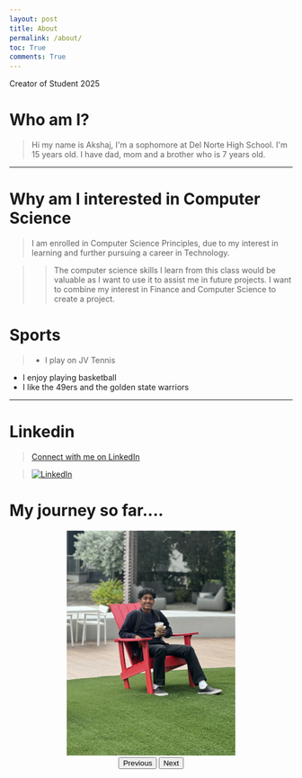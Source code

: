 ```yaml
---
layout: post
title: About
permalink: /about/
toc: True
comments: True
---
```


<style>
    body {
        font-family: Arial, sans-serif;
        background-color: #FFFFFF;
        color: #FFFFFF;
        margin: 20px;
        line-height: 1.6;
    }

<style>
    .center {
        display: block;
        margin-left: auto;
        margin-right: auto;
    }
</style>

Creator of Student 2025

# Who am I?
> Hi my name is Akshaj, I'm a sophomore at Del Norte High School. I'm 15 years old. I have dad, mom and a brother who is 7 years old.

---

<!-- <img src="{{site.baseurl}}/images/akshajg.jpg" height="200" width="200" class="center"> - correct format -->



# Why am I interested in Computer Science
 > I am enrolled in Computer Science Principles, due to my interest in learning and further pursuing a career in Technology. 


>>The computer science skills I learn from this class would be valuable as I want to use it to assist me in future projects. I want to combine my interest in Finance and Computer Science to create a project. 

# Sports
>- I play on JV Tennis
- I enjoy playing basketball
- I like the 49ers and the golden state warriors
<!-- - Luckily never broke a bone in my body
- I also enjoy watching sports -->

---

<!-- <img src="{{site.baseurl}}/images/mytennis.jpg" height="200" width="200" class="center"> correct format-->

<!--# Clubs/Experience
>- Akshaya Patra - 3rd year
- DECA - 2nd year
- Academic League - 2nd year
- JV Tennis - 2nd year
- Restoring Rainbows - 1st year-->

# Linkedin

>[Connect with me on LinkedIn](https://www.linkedin.com/in/akshaj-gurugubelli-11a66129b/)

>[![LinkedIn](https://img.shields.io/badge/LinkedIn-Connect-blue)](https://www.linkedin.com/in/akshaj-gurugubelli-11a66129b/)

# My journey so far....
<div id="gallery-container" style="text-align: center;">
  <img id="gallery-image" src="../images/gallery/akshajg1.jpg" alt="Image Gallery" style="width: 300px; height: auto;">
  <br>
  <button id="prev-btn">Previous</button>
  <button id="next-btn">Next</button>
</div>

<script>
    // Array of image filenames located in the 'images' directory
    const imageFilenames = [
        "akshajg1.jpg",
        "akshajg2.jpg",
        "mytennis.jpg"

    ];

    let currentIndex = 0;  // To keep track of the currently displayed image

    // Reference to the gallery image element
    const galleryImage = document.getElementById('gallery-image');

    // Function to update the displayed image
    function updateImage() {
        galleryImage.src = `../images/gallery/${imageFilenames[currentIndex]}`;
        galleryImage.alt = imageFilenames[currentIndex];
    }

    // Event listeners for the buttons
    document.getElementById('prev-btn').addEventListener('click', function() {
        currentIndex = (currentIndex > 0) ? currentIndex - 1 : imageFilenames.length - 1;
        updateImage();
    });

    document.getElementById('next-btn').addEventListener('click', function() {
        currentIndex = (currentIndex < imageFilenames.length - 1) ? currentIndex + 1 : 0;
        updateImage();
    });
</script>

